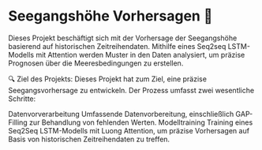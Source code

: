# Seegangshöhe Vorhersagen  🌊
Dieses Projekt beschäftigt sich mit der Vorhersage der Seegangshöhe basierend auf historischen Zeitreihendaten. Mithilfe eines Seq2seq LSTM-Modells mit Attention werden Muster in den Daten analysiert, um präzise Prognosen über die Meeresbedingungen zu erstellen.

🔍 Ziel des Projekts:
Dieses Projekt hat zum Ziel, eine präzise Seegangsvorhersage zu entwickeln. Der Prozess umfasst zwei wesentliche Schritte:

Datenvorverarbeitung
Umfassende Datenvorbereitung, einschließlich GAP-Filling zur Behandlung von fehlenden Werten.
Modelltraining
Training eines Seq2Seq LSTM-Modells mit Luong Attention, um präzise Vorhersagen auf Basis von historischen Zeitreihendaten zu treffen.
